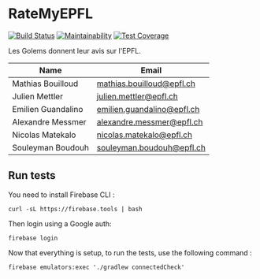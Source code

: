 # RateMyEPFL
[![Build Status](https://api.cirrus-ci.com/github/LesGolems/RateMyEPFL.svg)](https://cirrus-ci.com/github/LesGolems/RateMyEPFL)
[![Maintainability](https://api.codeclimate.com/v1/badges/6bef22bb4c8d79ce579b/maintainability)](https://codeclimate.com/github/LesGolems/RateMyEPFL/maintainability)
[![Test Coverage](https://api.codeclimate.com/v1/badges/6bef22bb4c8d79ce579b/test_coverage)](https://codeclimate.com/github/LesGolems/RateMyEPFL/test_coverage)

Les Golems donnent leur avis sur l'EPFL.


| Name                 | Email |
|----------------------|-------|
| Mathias Bouilloud | mathias.bouilloud@epfl.ch
| Julien Mettler   | julien.mettler@epfl.ch |
| Emilien Guandalino  | emilien.guandalino@epfl.ch |
| Alexandre Messmer        | alexandre.messmer@epfl.ch |
| Nicolas Matekalo   | nicolas.matekalo@epfl.ch |
| Souleyman Boudouh | souleyman.boudouh@epfl.ch |

## Run tests

You need to install Firebase CLI :

```
curl -sL https://firebase.tools | bash
```

Then login using a Google auth: 

```
firebase login
```

Now that everything is setup, to run the tests, use the following command : 

```
firebase emulators:exec './gradlew connectedCheck'
```
